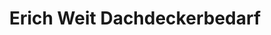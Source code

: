 ---
title: "Erich Weit Dachdeckerbedarf"
url: /berlin/erich-weit-dachdeckerbedarf/
shop: Eisenwaren
---